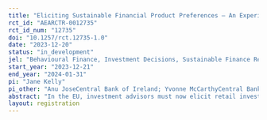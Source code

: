 ```yaml
---
title: "Eliciting Sustainable Financial Product Preferences – An Experimental Approach"
rct_id: "AEARCTR-0012735"
rct_id_num: "12735"
doi: "10.1257/rct.12735-1.0"
date: "2023-12-20"
status: "in_development"
jel: "Behavioural Finance, Investment Decisions, Sustainable Finance Regulation"
start_year: "2023-12-21"
end_year: "2024-01-31"
pi: "Jane Kelly"
pi_other: "Anu JoseCentral Bank of Ireland; Yvonne McCarthyCentral Bank of Ireland; Danish Us-SalamCentral Bank of Ireland"
abstract: "In the EU, investment advisors must now elicit retail investors’ sustainability preferences (ESMA Guidelines Sep 2022).  Through an online trial with survey participants, we intend to test a number of alternative question sets to elicit sustainability preferences with a view to experimentally testing which version most closely matches revealed preferences from an investment game. We will also check which question set is associated with greater understanding of sustainable investments among the survey panel. Our results will aid discussions around the guidelines, which ultimately have the potential to shape household portfolio allocations to sustainable finance."
layout: registration
---
```


